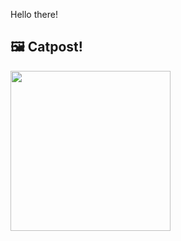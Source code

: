 Hello there!



## 🖼️ Catpost!

<sub>
    <img src="https://cdn2.thecatapi.com/images/ccr.jpg" height="256">
</sub>

